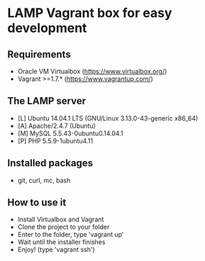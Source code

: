 # LAMP Vagrant box for easy development #

## Requirements ##
* Oracle VM Virtualbox (https://www.virtualbox.org/)
* Vagrant >=1.7.* (https://www.vagrantup.com/)

## The LAMP server ##
* [L] Ubuntu 14.04.1 LTS (GNU/Linux 3.13.0-43-generic x86_64)
* [A] Apache/2.4.7 (Ubuntu)
* [M] MySQL 5.5.43-0ubuntu0.14.04.1
* [P] PHP 5.5.9-1ubuntu4.11

## Installed packages ##
* git, curl, mc, bash

## How to use it ##
* Install Virtualbox and Vagrant
* Clone the project to your folder
* Enter to the folder, type 'vagrant up'
* Wait until the installer finishes
* Enjoy! (type 'vagrant ssh')